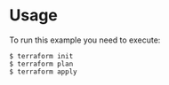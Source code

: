 # Usage

To run this example you need to execute:

```
$ terraform init
$ terraform plan
$ terraform apply
```
